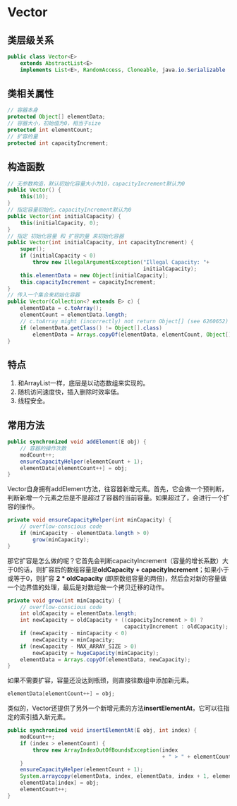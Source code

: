 # Vector

## 类层级关系

```java
public class Vector<E>
    extends AbstractList<E>
    implements List<E>, RandomAccess, Cloneable, java.io.Serializable
```

## 类相关属性

```java
// 容器本身
protected Object[] elementData;
// 容器大小，初始值为0，相当于size
protected int elementCount;
// 扩容的量
protected int capacityIncrement;
```

## 构造函数

```java
// 无参数构造，默认初始化容量大小为10，capacityIncrement默认为0
public Vector() {
    this(10);
}
// 指定容量初始化，capacityIncrement默认为0
public Vector(int initialCapacity) {
    this(initialCapacity, 0);
}
// 指定 初始化容量 和 扩容的量 来初始化容器
public Vector(int initialCapacity, int capacityIncrement) {
    super();
    if (initialCapacity < 0)
        throw new IllegalArgumentException("Illegal Capacity: "+
                                           initialCapacity);
    this.elementData = new Object[initialCapacity];
    this.capacityIncrement = capacityIncrement;
}
// 传入一个集合来初始化容器
public Vector(Collection<? extends E> c) {
    elementData = c.toArray();
    elementCount = elementData.length;
    // c.toArray might (incorrectly) not return Object[] (see 6260652)
    if (elementData.getClass() != Object[].class)
        elementData = Arrays.copyOf(elementData, elementCount, Object[].class);
}
```

## 特点

1. 和ArrayList一样，底层是以动态数组来实现的。
2. 随机访问速度快，插入删除时效率低。
3. 线程安全。

## 常用方法

```java
public synchronized void addElement(E obj) {
    // 容器的操作次数
    modCount++;
    ensureCapacityHelper(elementCount + 1);
    elementData[elementCount++] = obj;
}
```

Vector自身拥有addElement方法，往容器新增元素。首先，它会做一个预判断，判断新增一个元素之后是不是超过了容器的当前容量。如果超过了，会进行一个扩容的操作。

```java
private void ensureCapacityHelper(int minCapacity) {
    // overflow-conscious code
    if (minCapacity - elementData.length > 0)
        grow(minCapacity);
}
```

那它扩容是怎么做的呢？它首先会判断capacityIncrement（容量的增长系数）大于0的话，则扩容后的数组容量是**oldCapacity + capacityIncrement**；如果小于或等于0，则扩容 **2 * oldCapacity** (即原数组容量的两倍)，然后会对新的容量做一个边界值的处理，最后是对数组做一个拷贝迁移的动作。

```java
private void grow(int minCapacity) {
    // overflow-conscious code
    int oldCapacity = elementData.length;
    int newCapacity = oldCapacity + ((capacityIncrement > 0) ?
                                     capacityIncrement : oldCapacity);
    if (newCapacity - minCapacity < 0)
        newCapacity = minCapacity;
    if (newCapacity - MAX_ARRAY_SIZE > 0)
        newCapacity = hugeCapacity(minCapacity);
    elementData = Arrays.copyOf(elementData, newCapacity);
}
```

如果不需要扩容，容量还没达到瓶颈，则直接往数组中添加新元素。

```java
elementData[elementCount++] = obj;
```

类似的，Vector还提供了另外一个新增元素的方法**insertElementAt**，它可以往指定的索引插入新元素。

```java
public synchronized void insertElementAt(E obj, int index) {
    modCount++;
    if (index > elementCount) {
        throw new ArrayIndexOutOfBoundsException(index
                                                 + " > " + elementCount);
    }
    ensureCapacityHelper(elementCount + 1);
    System.arraycopy(elementData, index, elementData, index + 1, elementCount - index);
    elementData[index] = obj;
    elementCount++;
}
```

